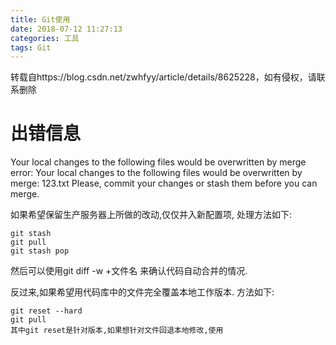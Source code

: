 ```yaml
---
title: Git使用
date: 2018-07-12 11:27:13
categories: 工具
tags: Git
---
```


转载自https://blog.csdn.net/zwhfyy/article/details/8625228，如有侵权，请联系删除

# 出错信息
Your local changes to the following files would be overwritten by merge
error: Your local changes to the following files would be overwritten by merge:
        123.txt
Please, commit your changes or stash them before you can merge.

如果希望保留生产服务器上所做的改动,仅仅并入新配置项, 处理方法如下:  

    git stash
    git pull
    git stash pop  

然后可以使用git diff -w +文件名 来确认代码自动合并的情况.

反过来,如果希望用代码库中的文件完全覆盖本地工作版本. 方法如下:  

    git reset --hard
    git pull
    其中git reset是针对版本,如果想针对文件回退本地修改,使用